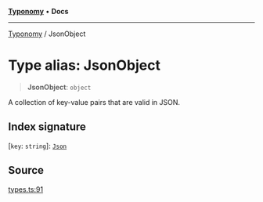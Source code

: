 [**Typonomy**](../README.md) • **Docs**

***

[Typonomy](../globals.md) / JsonObject

# Type alias: JsonObject

> **JsonObject**: `object`

A collection of key-value pairs that are valid in JSON.

## Index signature

 \[`key`: `string`\]: [`Json`](Json.md)

## Source

[types.ts:91](https://github.com/softcraft-development/typonomy/blob/1c47fc13034f4e53267c72ada03a418616dc092e/src/types.ts#L91)
